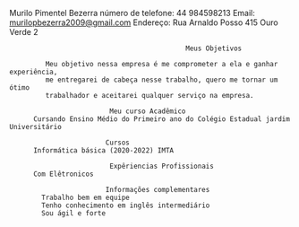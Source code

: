 Murilo Pimentel Bezerra 
                                    número de telefone: 44 984598213
Email: murilopbezerra2009@gmail.com
Endereço: Rua Arnaldo Posso 415 Ouro Verde 2

                                                Meus Objetivos

             Meu objetivo nessa empresa é me comprometer a ela e ganhar experiência,
             me entregarei de cabeça nesse trabalho, quero me tornar um ótimo 
             trabalhador e aceitarei qualquer serviço na empresa.

                             Meu curso Acadêmico
          Cursando Ensino Médio do Primeiro ano do Colégio Estadual jardim Universitário

                            Cursos
          Informática básica (2020-2022) IMTA

                             Expêriencias Profissionais
          Com Elêtronicos

                            Informações complementares
            Trabalho bem em equipe
            Tenho conhecimento em inglês intermediário
            Sou ágil e forte
            
